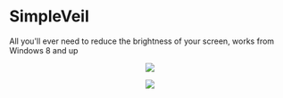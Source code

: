 # SimpleVeil
All you'll ever need to reduce the brightness of your screen, works from Windows 8 and up

<p align="center">
  <img src="https://i.imgur.com/RGA51sN.png">
</p>

<p align="center">
  <img src="https://github.com/Bade99/SimpleVeil/blob/main/Icons/simpleveil5.gif">
</p>